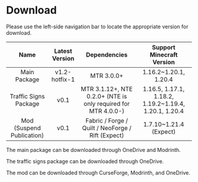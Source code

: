 # Download

Please use the left-side navigation bar to locate the appropriate version for download.

|           Name            | Latest Version |                         Dependencies                         |               Support Minecraft Version               |
| :-----------------------: | :------------: | :----------------------------------------------------------: | :---------------------------------------------------: |
|       Main Package        | v1.2-hotfix-1  |                          MTR 3.0.0+                          |                 1.16.2~1.20.1, 1.20.4                 |
|   Traffic Signs Package   |      v0.1      | MTR 3.1.12+, NTE 0.2.0+ (NTE is only required for MTR 4.0.0-) | 1.16.5, 1.17.1, 1.18.2, 1.19.2~1.19.4, 1.20.1, 1.20.4 |
| Mod (Suspend Publication) |      v0.1      |      Fabric / Forge / Quilt / NeoForge / Rift (Expect)       |                1.7.10~1.21.4 (Expect)                 |

The main package can be downloaded through OneDrive and Modrinth.

The traffic signs package can be downloaded through OneDrive.

The mod can be downloaded through CurseForge, Modrinth, and OneDrive.